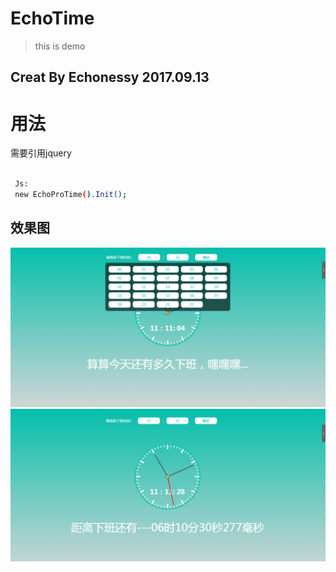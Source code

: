 # EchoTime
> this is demo
## Creat By Echonessy  2017.09.13


# 用法
需要引用jquery


``` bash

 Js:
 new EchoProTime().Init();
```


## 效果图
![image](https://github.com/Echonessy/EchoTime/blob/master/read/1.png)
![image](https://github.com/Echonessy/EchoTime/blob/master/read/2.png)